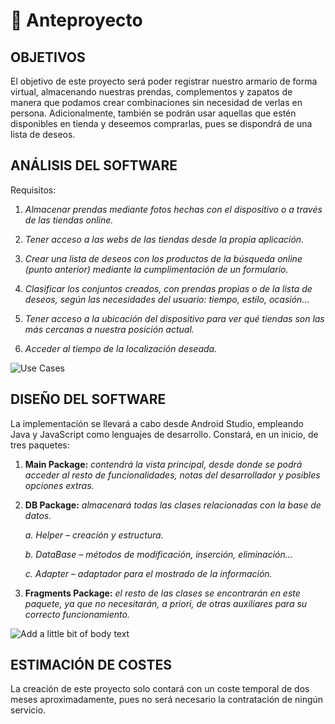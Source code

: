 # 📲 Anteproyecto

## OBJETIVOS

El objetivo de este proyecto será poder registrar nuestro armario de forma virtual, almacenando nuestras prendas, complementos y zapatos de manera que podamos crear combinaciones sin necesidad de verlas en persona. Adicionalmente, también se podrán usar aquellas que estén disponibles en tienda y deseemos comprarlas, pues se dispondrá de una lista de deseos.

## ANÁLISIS DEL SOFTWARE

Requisitos:

1. *Almacenar prendas mediante fotos hechas con el dispositivo o a través de las tiendas online.*

2. *Tener acceso a las webs de las tiendas desde la propia aplicación.*

3. *Crear una lista de deseos con los productos de la búsqueda online (punto anterior) mediante la cumplimentación de un formulario.*

4. *Clasificar los conjuntos creados, con prendas propias o de la lista de deseos, según las necesidades del usuario: tiempo, estilo, ocasión...*

5. *Tener acceso a la ubicación del dispositivo para ver qué tiendas son las más cercanas a nuestra posición actual.*

6. *Acceder al tiempo de la localización deseada.*

![Use Cases](https://user-images.githubusercontent.com/96080740/226205366-f6c6a685-58ba-40b2-a048-7dfc706a27d9.jpg)

## DISEÑO DEL SOFTWARE

La implementación se llevará a cabo desde Android Studio, empleando Java y JavaScript como lenguajes de desarrollo. Constará, en un inicio, de tres paquetes:

1. **Main Package:** *contendrá la vista principal, desde donde se podrá acceder al resto de funcionalidades, notas del desarrollador y posibles opciones extras.*

2.	**DB Package:** *almacenará todas las clases relacionadas con la base de datos.*

    *a.	Helper – creación y estructura.*
    
    *b.	DataBase – métodos de modificación, inserción, eliminación…*
    
    *c.	Adapter – adaptador para el mostrado de la información.*
    
3. **Fragments Package:** *el resto de las clases se encontrarán en este paquete, ya que no necesitarán, a priori, de otras auxiliares para su correcto funcionamiento.*

![Add a little bit of body text](https://user-images.githubusercontent.com/96080740/226205046-b981f1f6-4f58-4f56-b6bd-f6c3e0e01e81.jpg)

## ESTIMACIÓN DE COSTES

La creación de este proyecto solo contará con un coste temporal de dos meses aproximadamente, pues no será necesario la contratación de ningún servicio.

